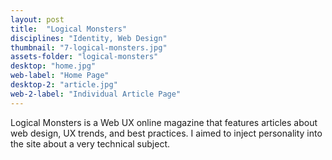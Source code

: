 ```yaml
---
layout: post
title:  "Logical Monsters"
disciplines: "Identity, Web Design"
thumbnail: "7-logical-monsters.jpg"
assets-folder: "logical-monsters"
desktop: "home.jpg"
web-label: "Home Page"
desktop-2: "article.jpg"
web-2-label: "Individual Article Page"
---
```


Logical Monsters is a Web UX online magazine that features articles about web design, UX trends, and best practices. I aimed to inject personality into the site about a very technical subject.
